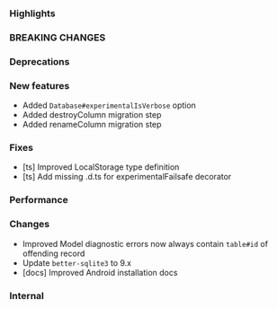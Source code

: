 ### Highlights

### BREAKING CHANGES

### Deprecations

### New features

- Added `Database#experimentalIsVerbose` option
- Added destroyColumn migration step
- Added renameColumn migration step

### Fixes

- [ts] Improved LocalStorage type definition
- [ts] Add missing .d.ts for experimentalFailsafe decorator

### Performance

### Changes

- Improved Model diagnostic errors now always contain `table#id` of offending record
- Update `better-sqlite3` to 9.x
- [docs] Improved Android installation docs

### Internal

